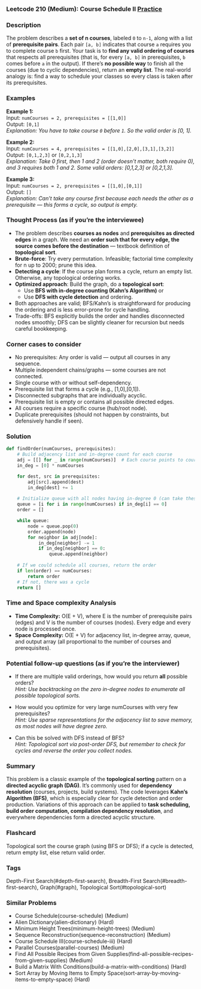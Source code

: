 ### Leetcode 210 (Medium): Course Schedule II [Practice](https://leetcode.com/problems/course-schedule-ii)

### Description  
The problem describes a **set of n courses**, labeled `0` to `n-1`, along with a list of **prerequisite pairs**. Each pair `[a, b]` indicates that course `a` requires you to complete course `b` first. Your task is to **find any valid ordering of courses** that respects all prerequisites (that is, for every `[a, b]` in prerequisites, `b` comes before `a` in the output). If there’s **no possible way** to finish all the courses (due to cyclic dependencies), return an **empty list**. The real-world analogy is: find a way to schedule your classes so every class is taken after its prerequisites.

### Examples  

**Example 1:**  
Input: `numCourses = 2, prerequisites = [[1,0]]`  
Output: `[0,1]`  
*Explanation: You have to take course `0` before `1`. So the valid order is [0, 1].*

**Example 2:**  
Input: `numCourses = 4, prerequisites = [[1,0],[2,0],[3,1],[3,2]]`  
Output: `[0,1,2,3]` or `[0,2,1,3]`  
*Explanation: Take 0 first, then 1 and 2 (order doesn't matter, both require 0), and 3 requires both 1 and 2. Some valid orders: [0,1,2,3] or [0,2,1,3].*

**Example 3:**  
Input: `numCourses = 2, prerequisites = [[1,0],[0,1]]`  
Output: `[]`  
*Explanation: Can’t take any course first because each needs the other as a prerequisite — this forms a cycle, so output is empty.*


### Thought Process (as if you’re the interviewee)  

- The problem describes **courses as nodes** and **prerequisites as directed edges** in a graph. We need an **order such that for every edge, the source comes before the destination** — textbook definition of **topological sort**.
- **Brute-force**: Try every permutation. Infeasible; factorial time complexity for n up to 2000; prune this idea.
- **Detecting a cycle**: If the course plan forms a cycle, return an empty list. Otherwise, any topological ordering works.
- **Optimized approach**: Build the graph, do a **topological sort**:
  - Use **BFS with in-degree counting (Kahn’s Algorithm)** or
  - Use **DFS with cycle detection** and ordering.
- Both approaches are valid; BFS/Kahn’s is straightforward for producing the ordering and is less error-prone for cycle handling.
- Trade-offs: BFS explicitly builds the order and handles disconnected nodes smoothly; DFS can be slightly cleaner for recursion but needs careful bookkeeping.


### Corner cases to consider  
- No prerequisites: Any order is valid — output all courses in any sequence.
- Multiple independent chains/graphs — some courses are not connected.
- Single course with or without self-dependency.
- Prerequisite list that forms a cycle (e.g., [1,0],[0,1]).
- Disconnected subgraphs that are individually acyclic.
- Prerequisite list is empty or contains all possible directed edges.
- All courses require a specific course (hub/root node).
- Duplicate prerequisites (should not happen by constraints, but defensively handle if seen).


### Solution

```python
def findOrder(numCourses, prerequisites):
    # Build adjacency list and in-degree count for each course
    adj = [[] for _ in range(numCourses)]  # Each course points to courses that depend on it
    in_deg = [0] * numCourses

    for dest, src in prerequisites:
        adj[src].append(dest)
        in_deg[dest] += 1
    
    # Initialize queue with all nodes having in-degree 0 (can take these first)
    queue = [i for i in range(numCourses) if in_deg[i] == 0]
    order = []

    while queue:
        node = queue.pop(0)
        order.append(node)
        for neighbor in adj[node]:
            in_deg[neighbor] -= 1
            if in_deg[neighbor] == 0:
                queue.append(neighbor)
    
    # If we could schedule all courses, return the order
    if len(order) == numCourses:
        return order
    # If not, there was a cycle
    return []
```

### Time and Space complexity Analysis  

- **Time Complexity:** O(E + V), where E is the number of prerequisite pairs (edges) and V is the number of courses (nodes). Every edge and every node is processed once.
- **Space Complexity:** O(E + V) for adjacency list, in-degree array, queue, and output array (all proportional to the number of courses and prerequisites).


### Potential follow-up questions (as if you’re the interviewer)  

- If there are multiple valid orderings, how would you return **all** possible orders?  
  *Hint: Use backtracking on the zero in-degree nodes to enumerate all possible topological sorts.*

- How would you optimize for very large numCourses with very few prerequisites?  
  *Hint: Use sparse representations for the adjacency list to save memory, as most nodes will have degree zero.*

- Can this be solved with DFS instead of BFS?  
  *Hint: Topological sort via post-order DFS, but remember to check for cycles and reverse the order you collect nodes.*

### Summary
This problem is a classic example of the **topological sorting** pattern on a **directed acyclic graph (DAG)**. It’s commonly used for **dependency resolution** (courses, projects, build systems). The code leverages **Kahn’s Algorithm (BFS)**, which is especially clear for cycle detection and order production. Variations of this approach can be applied to **task scheduling, build order computation, compilation dependency resolution**, and everywhere dependencies form a directed acyclic structure.


### Flashcard
Topological sort the course graph (using BFS or DFS); if a cycle is detected, return empty list, else return valid order.

### Tags
Depth-First Search(#depth-first-search), Breadth-First Search(#breadth-first-search), Graph(#graph), Topological Sort(#topological-sort)

### Similar Problems
- Course Schedule(course-schedule) (Medium)
- Alien Dictionary(alien-dictionary) (Hard)
- Minimum Height Trees(minimum-height-trees) (Medium)
- Sequence Reconstruction(sequence-reconstruction) (Medium)
- Course Schedule III(course-schedule-iii) (Hard)
- Parallel Courses(parallel-courses) (Medium)
- Find All Possible Recipes from Given Supplies(find-all-possible-recipes-from-given-supplies) (Medium)
- Build a Matrix With Conditions(build-a-matrix-with-conditions) (Hard)
- Sort Array by Moving Items to Empty Space(sort-array-by-moving-items-to-empty-space) (Hard)